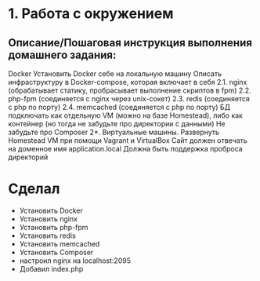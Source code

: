 # 1. Работа с окружением

## Описание/Пошаговая инструкция выполнения домашнего задания:
Docker
Установить Docker себе на локальную машину
Описать инфраструктуру в Docker-compose, которая включает в себя
2.1. nginx (обрабатывает статику, пробрасывает выполнение скриптов в fpm)
2.2. php-fpm (соединяется с nginx через unix-сокет)
2.3. redis (соединяется с php по порту)
2.4. memcached (соединяется с php по порту)
БД подключать как отдельную VM (можно на базе Homestead), либо как контейнер (но тогда не забудьте про директории с данными)
Не забудьте про Composer
2*. Виртуальные машины.
Развернуть Homestead VM при помощи Vagrant и VirtualBox
Сайт должен отвечать на доменное имя application.local
Должна быть поддержка проброса директорий


# Сделал
- Установить Docker
- Установить nginx
- Установить php-fpm
- Установить redis
- Установить memcached
- Установить Composer
- настроил nginx на localhost:2095
- Добавил index.php